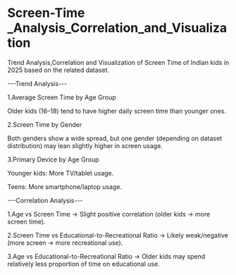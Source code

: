 # Screen-Time _Analysis_Correlation_and_Visualization
Trend Analysis,Correlation and Visualization of Screen Time of Indian kids in 2025 based on the related dataset.

---Trend Analysis---

1.Average Screen Time by Age Group

Older kids (16–18) tend to have higher daily screen time than younger ones.

2.Screen Time by Gender

Both genders show a wide spread, but one gender (depending on dataset distribution) may lean slightly higher in screen usage.

3.Primary Device by Age Group

Younger kids: More TV/tablet usage.

Teens: More smartphone/laptop usage.

---Correlation Analysis---

1.Age vs Screen Time → Slight positive correlation (older kids → more screen time).

2.Screen Time vs Educational-to-Recreational Ratio → Likely weak/negative (more screen → more recreational use).

3.Age vs Educational-to-Recreational Ratio → Older kids may spend relatively less proportion of time on educational use.

